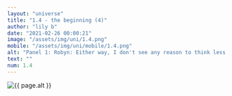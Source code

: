 ```yaml
--- 
layout: "universe" 
title: "1.4 - the beginning (4)" 
author: "lily b" 
date: "2021-02-26 00:00:21" 
image: "/assets/img/uni/1.4.png" 
mobile: "/assets/img/uni/mobile/1.4.png"
alt: "Panel 1: Robyn: Either way, I don't see any reason to think less of you. / Panel 2: Hazel: Thanks, Robyn. / Panel 3: Robyn: Ooh! Does this mean you'll play dress-up with me now? - Hazel: uhh maybe later" 
text: "" 
num: 1.4
--- 
```

 
<picture>
    <source media="all and (orientation: landscape)" srcset="{{ site.baseurl }}{{ page.image }}">
    <source media="all and (orientation: portrait)" srcset="{{ site.baseurl }}{{ page.mobile }}">
    <img src="{{ site.baseurl }}{{ page.image }}" alt="{{ page.alt }}" title="{{ page.text }}">
</picture>